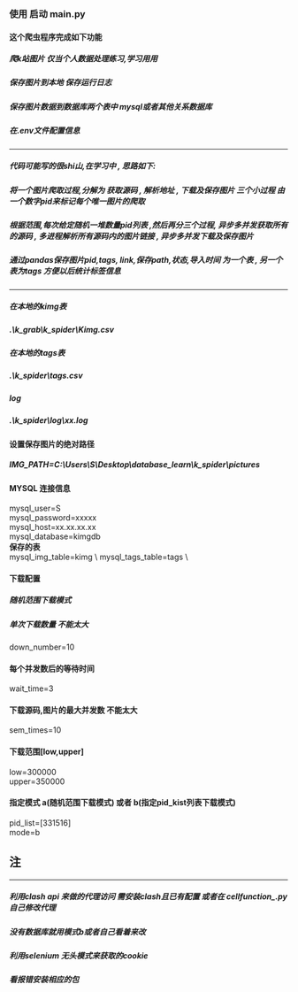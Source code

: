 ### 使用 启动 main.py
#### 这个爬虫程序完成如下功能
##### 爬k站图片 仅当个人数据处理练习,学习用用
##### 保存图片到本地 保存运行日志
##### 保存图片数据到数据库两个表中 mysql或者其他关系数据库 
##### 在.env文件配置信息
- - - 
##### 代码可能写的很shi山,在学习中 , 思路如下:
##### 将一个图片爬取过程,分解为 获取源码 , 解析地址 , 下载及保存图片 三个小过程 由一个数字pid来标记每个唯一图片的爬取
##### 根据范围,每次给定随机一堆数量pid列表 ,然后再分三个过程, 异步多并发获取所有的源码 , 多进程解析所有源码内的图片链接 , 异步多并发下载及保存图片
##### 通过pandas保存图片pid,tags, link,保存path,状态,导入时间 为一个表 , 另一个表为tags 方便以后统计标签信息 
- - - 
##### 在本地的kimg表
##### .\k_grab\k_spider\Kimg.csv
##### 在本地的tags表
##### .\k_spider\tags.csv
##### log
##### .\k_spider\log\xx.log

#### 设置保存图片的绝对路径
##### IMG_PATH=C:\Users\S\Desktop\database_learn\k_spider\pictures

#### MYSQL 连接信息
mysql_user=S  \
mysql_password=xxxxx  \
mysql_host=xx.xx.xx.xx  \
mysql_database=kimgdb  \
**保存的表**  
mysql_img_table=kimg \ 
mysql_tags_table=tags \

#### 下载配置
##### 随机范围下载模式
##### 单次下载数量 不能太大
down_number=10
#### 每个并发数后的等待时间
wait_time=3
#### 下载源码,图片的最大并发数 不能太大
sem_times=10
#### 下载范围[low,upper]
low=300000 \
upper=350000 
#### 指定模式 a(随机范围下载模式) 或者 b(指定pid_kist列表下载模式) 
pid_list=[331516] \
mode=b

## 注
- - -
##### 利用clash api 来做的代理访问 需安装clash且已有配置 或者在 cellfunction_.py自己修改代理
##### 没有数据库就用模式b或者自己看着来改
##### 利用selenium 无头模式来获取的cookie
##### 看报错安装相应的包
